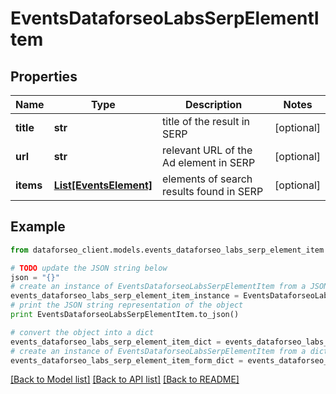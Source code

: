 # EventsDataforseoLabsSerpElementItem


## Properties

Name | Type | Description | Notes
------------ | ------------- | ------------- | -------------
**title** | **str** | title of the result in SERP | [optional] 
**url** | **str** | relevant URL of the Ad element in SERP | [optional] 
**items** | [**List[EventsElement]**](EventsElement.md) | elements of search results found in SERP | [optional] 

## Example

```python
from dataforseo_client.models.events_dataforseo_labs_serp_element_item import EventsDataforseoLabsSerpElementItem

# TODO update the JSON string below
json = "{}"
# create an instance of EventsDataforseoLabsSerpElementItem from a JSON string
events_dataforseo_labs_serp_element_item_instance = EventsDataforseoLabsSerpElementItem.from_json(json)
# print the JSON string representation of the object
print EventsDataforseoLabsSerpElementItem.to_json()

# convert the object into a dict
events_dataforseo_labs_serp_element_item_dict = events_dataforseo_labs_serp_element_item_instance.to_dict()
# create an instance of EventsDataforseoLabsSerpElementItem from a dict
events_dataforseo_labs_serp_element_item_form_dict = events_dataforseo_labs_serp_element_item.from_dict(events_dataforseo_labs_serp_element_item_dict)
```
[[Back to Model list]](../README.md#documentation-for-models) [[Back to API list]](../README.md#documentation-for-api-endpoints) [[Back to README]](../README.md)


